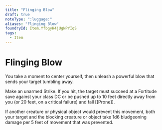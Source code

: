 ```yaml
---
title: "Flinging Blow"
draft: true
noteType: ":luggage:"
aliases: "Flinging Blow"
foundryId: Item.YfbgyH4jUgNPYIqS
tags:
  - Item
---
```


# Flinging Blow

You take a moment to center yourself, then unleash a powerful blow that sends your target tumbling away.

Make an unarmed Strike. If you hit, the target must succeed at a Fortitude save against your class DC or be pushed up to 10 feet directly away from you (or 20 feet, on a critical failure) and fall [[Prone]].

If another creature or physical object would prevent this movement, both your target and the blocking creature or object take 1d6 bludgeoning damage per 5 feet of movement that was prevented.
